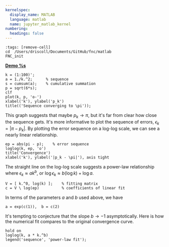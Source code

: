 ```yaml
---
kernelspec:
  display_name: MATLAB
  language: matlab
  name: jupyter_matlab_kernel
numbering:
  headings: false
---
```

```{code-cell}
:tags: [remove-cell]
cd  /Users/driscoll/Documents/GitHub/fnc/matlab
FNC_init
```
[**Demo %s**](#demo-fitting-pirate)

```{code-cell}
k = (1:100)';
a = 1./k.^2;      % sequence
s = cumsum(a);    % cumulative summation
p = sqrt(6*s);
clf
plot(k, p, 'o-')
xlabel('k'), ylabel('p_k')
title(('Sequence converging to \pi'));
```

This graph suggests that maybe $p_k\to \pi$, but it's far from clear how close the sequence gets. It's more informative to plot the sequence of errors, $\epsilon_k= |\pi-p_k|$. By plotting the error sequence on a log-log scale, we can see a nearly linear relationship.

```{code-cell}
ep = abs(pi - p);    % error sequence
loglog(k, ep, 'o')
title('Convergence')
xlabel('k'), ylabel('|p_k - \pi|'), axis tight    
```

The straight line on the log-log scale suggests a power-law relationship where $\epsilon_k\approx a k^b$, or $\log \epsilon_k \approx b (\log k) + \log a$.

```{code-cell}
V = [ k.^0, log(k) ];    % fitting matrix
c = V \ log(ep)          % coefficients of linear fit
```

In terms of the parameters $a$ and $b$ used above, we have

```{code-cell}
a = exp(c(1)),  b = c(2)
```

It's tempting to conjecture that the slope $b\to -1$ asymptotically. Here is how the numerical fit compares to the original convergence curve.

```{code-cell}
hold on
loglog(k, a * k.^b)
legend('sequence', 'power-law fit');
```
